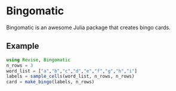 # Bingomatic

Bingomatic is an awesome Julia package that creates bingo cards.

## Example

```julia
using Revise, Bingomatic
n_rows = 3
word_list = ["a","b","c","d","e","f","g","h","i"]
labels = sample_cells(word_list, n_rows, n_rows)
card = make_bingo(labels, n_rows)
```
